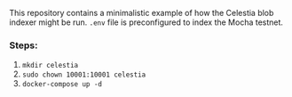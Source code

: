 This repository contains a minimalistic example of how the Celestia blob indexer might be run. `.env` file is preconfigured to index the Mocha testnet.

### Steps:
1. `mkdir celestia`
2. `sudo chown 10001:10001 celestia`
3. `docker-compose up -d`
